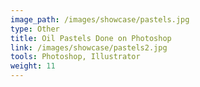 ```yaml
---
image_path: /images/showcase/pastels.jpg
type: Other
title: Oil Pastels Done on Photoshop
link: /images/showcase/pastels2.jpg
tools: Photoshop, Illustrator
weight: 11
---
```

